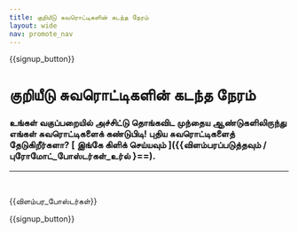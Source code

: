 ```yaml
---
title: குறியீடு சுவரொட்டிகளின் கடந்த நேரம்
layout: wide
nav: promote_nav
---
```


{{signup_button}}

# குறியீடு சுவரொட்டிகளின் கடந்த நேரம்

### உங்கள் வகுப்பறையில் அச்சிட்டு தொங்கவிட முந்தைய ஆண்டுகளிலிருந்து எங்கள் சுவரொட்டிகளைக் கண்டுபிடி! புதிய சுவரொட்டிகளைத் தேடுகிறீர்களா? [ இங்கே கிளிக் செய்யவும் ]({{விளம்பரப்படுத்தவும் / புரோமோட்_போஸ்டர்கள்_உர்ல் }==).

* * *

<br />

{{விளம்பர_போஸ்டர்கள்}}

{{signup_button}}